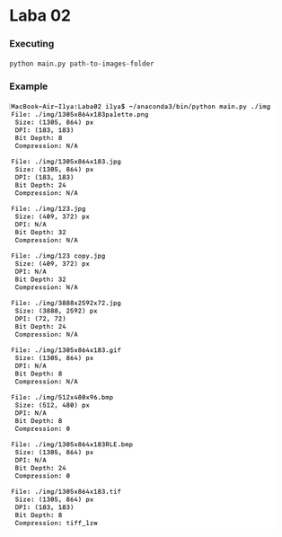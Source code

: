 # Laba 02

### Executing
`python main.py path-to-images-folder`

### Example
![Icon](./screenshot.png)
